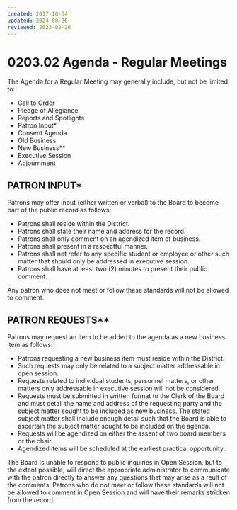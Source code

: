 ```yaml
---
created: 2017-10-04
updated: 2024-08-26
reviewed: 2023-08-26
---
```


# 0203.02 Agenda - Regular Meetings

The Agenda for a Regular Meeting may generally include, but not be limited to:


- Call to Order
- Pledge of Allegiance
- Reports and Spotlights
- Patron Input*
- Consent Agenda
- Old Business
- New Business**
- Executive Session
- Adjournment

## PATRON INPUT*
Patrons may offer input (either written or verbal) to the Board to become part of the public record as follows:


- Patrons shall reside within the District.
- Patrons shall state their name and address for the record.
- Patrons shall only comment on an agendized item of business.
- Patrons shall present in a respectful manner.
- Patrons shall not refer to any specific student or employee or other such matter that should only be addressed in executive session.
- Patrons shall have at least two (2) minutes to present their public comment.

Any patron who does not meet or follow these standards will not be allowed to comment.

## PATRON REQUESTS**
Patrons may request an item to be added to the agenda as a new business item as follows:

- Patrons requesting a new business item must reside within the District.
- Such requests may only be related to a subject matter addressable in open session.
- Requests related to individual students, personnel matters, or other matters only addressable in executive session will not be considered.
- Requests must be submitted in written format to the Clerk of the Board and must detail the name and address of the requesting party and the subject matter sought to be included as new business. The stated subject matter shall include enough detail such that the Board is able to ascertain the subject matter sought to be included on the agenda.
- Requests will be agendized on either the assent of two board members or the chair.
- Agendized items will be scheduled at the earliest practical opportunity.

The Board is unable to respond to public inquiries in Open Session, but to the extent possible, will direct the appropriate administrator to communicate with the patron directly to answer any questions that may arise as a reult of the comments. Patrons who do not meet or follow these standards will not be allowed to comment in Open Session and will have their remarks stricken from the record.
